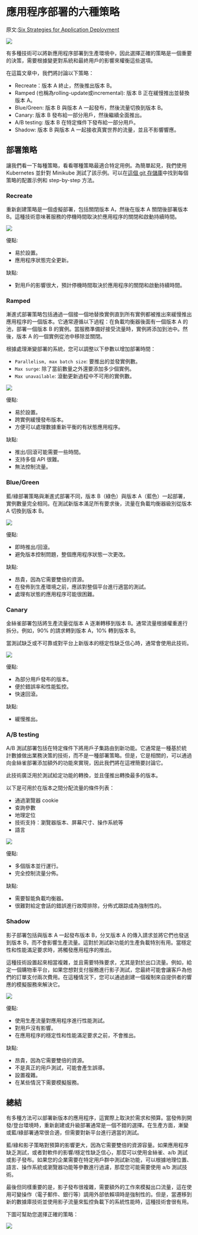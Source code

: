 # 應用程序部署的六種策略

原文:[Six Strategies for Application Deployment](https://thenewstack.io/deployment-strategies/)

![](./assets/deployment-strategies-canary.svg)

有多種技術可以將新應用程序部署到生產環境中，因此選擇正確的策略是一個重要的決策，需要根據變更對系統和最終用戶的影響來權衡這些選項。

在這篇文章中，我們將討論以下策略：

- Recreate：版本 A 終止，然後推出版本 B。
- Ramped (也稱為rolling-update或incremental): 版本 B 正在緩慢推出並替換版本 A。
- Blue/Green: 版本 B 與版本 A 一起發布，然後流量切換到版本 B。
- Canary: 版本 B 發布給一部分用戶，然後繼續全面推出。
- A/B testing: 版本 B 在特定條件下發布給一部分用戶。
- Shadow: 版本 B 與版本 A 一起接收真實世界的流量，並且不影響響應。

## 部署策略

讓我們看一下每種策略，看看哪種策略最適合特定用例。為簡單起見，我們使用 Kubernetes 並針對 Minikube 測試了該示例。可以在[這個 git 存儲庫](https://github.com/ContainerSolutions/k8s-deployment-strategies)中找到每個策略的配置示例和 step-by-step 方法。

### Recreate

重新創建策略是一個虛擬部署，包括關閉版本 A，然後在版本 A 關閉後部署版本 B。這種技術意味著服務的停機時間取決於應用程序的關閉和啟動持續時間。

![](./assets/c42fa239-recreate.gif)

優點:

- 易於設置。
- 應用程序狀態完全更新。

缺點:

- 對用戶的影響很大，預計停機時間取決於應用程序的關閉和啟動持續時間。

### Ramped

漸進式部署策略包括通過一個接一個地替換實例直到所有實例都被推出來緩慢推出應用程序的一個版本。它通常遵循以下過程：在負載均衡器後面有一個版本 A 的池，部署一個版本 B 的實例。當服務準備好接受流量時，實例將添加到池中。然後，版本 A 的一個實例從池中移除並關閉。

根據處理漸變部署的系統，您可以調整以下參數以增加部署時間：

- `Parallelism, max batch size`: 要推出的並發實例數。
- `Max surge`: 除了當前數量之外還要添加多少個實例。
- `Max unavailable`: 滾動更新過程中不可用的實例數。

![](./assets/5bddc931-ramped.gif)

優點:

- 易於設置。
- 跨實例緩慢發布版本。
- 方便可以處理數據重新平衡的有狀態應用程序。

缺點:

- 推出/回滾可能需要一些時間。
- 支持多個 API 很難。
- 無法控制流量。

### Blue/Green

藍/綠部署策略與漸進式部署不同，版本 B（綠色）與版本 A（藍色）一起部署，實例數量完全相同。在測試新版本滿足所有要求後，流量在負載均衡器級別從版本 A 切換到版本 B。

![](./assets/73a2824d-blue-green.gif)

優點:

- 即時推出/回滾。
- 避免版本控制問題，整個應用程序狀態一次更改。

缺點:

- 昂貴，因為它需要雙倍的資源。
- 在發佈到生產環境之前，應該對整個平台進行適當的測試。
- 處理有狀態的應用程序可能很困難。

### Canary

金絲雀部署包括將生產流量從版本 A 逐漸轉移到版本 B。通常流量根據權重進行拆分。例如，90% 的請求轉到版本 A，10% 轉到版本 B。

當測試缺乏或不可靠或對平台上新版本的穩定性缺乏信心時，通常會使用此技術。

![](./assets/a6324354-canary.gif)

優點:

- 為部分用戶發布的版本。
- 便於錯誤率和性能監控。
- 快速回滾。

缺點:

- 緩慢推出。

### A/B testing

A/B 測試部署包括在特定條件下將用戶子集路由到新功能。它通常是一種基於統計數據做出業務決策的技術，而不是一種部署策略。但是，它是相關的，可以通過向金絲雀部署添加額外的功能來實現，因此我們將在這裡簡要討論它。

此技術廣泛用於測試給定功能的轉換，並且僅推出轉換最多的版本。

以下是可用於在版本之間分配流量的條件列表：

- 通過瀏覽器 cookie
- 查詢參數
- 地理定位
- 技術支持：瀏覽器版本、屏幕尺寸、操作系統等
- 語言

![](./assets/5deeea9c-a-b.gif)

優點:

- 多個版本並行運行。
- 完全控制流量分佈。

缺點:

- 需要智能負載均衡器。
- 很難對給定會話的錯誤進行故障排除，分佈式跟踪成為強制性的。

### Shadow

影子部署包括與版本 A 一起發布版本 B，分叉版本 A 的傳入請求並將它們也發送到版本 B，而不會影響生產流量。這對於測試新功能的生產負載特別有用。當穩定性和性能滿足要求時，將觸發應用程序的推出。

這種技術設置起來相當複雜，並且需要特殊要求，尤其是對於出口流量。例如，給定一個購物車平台，如果您想對支付服務進行影子測試，您最終可能會讓客戶為他們的訂單支付兩次費用。在這種情況下，您可以通過創建一個複制來自提供者的響應的模擬服務來解決它。

![](./assets/fdd947f8-shadow.gif)

優點:

- 使用生產流量對應用程序進行性能測試。
- 對用戶沒有影響。
- 在應用程序的穩定性和性能滿足要求之前，不會推出。

缺點:

- 昂貴，因為它需要雙倍的資源。
- 不是真正的用戶測試，可能會產生誤導。
- 設置複雜。
- 在某些情況下需要模擬服務。

## 總結

有多種方法可以部署新版本的應用程序，這實際上取決於需求和預算。當發佈到開發/登台環境時，重新創建或升級部署通常是一個不錯的選擇。在生產方面，漸變或藍/綠部署通常很合適，但需要對新平台進行適當的測試。

藍/綠和影子策略對預算的影響更大，因為它需要雙倍的資源容量。如果應用程序缺乏測試，或者對軟件的影響/穩定性缺乏信心，那麼可以使用金絲雀、a/b 測試或影子發布。如果您的企業需要在特定用戶群中測試新功能，可以根據地理位置、語言、操作系統或瀏覽器功能等參數進行過濾，那麼您可能需要使用 a/b 測試技術。

最後但同樣重要的是，影子發布很複雜，需要額外的工作來模擬出口流量，這在使用可變操作（電子郵件、銀行等）調用外部依賴項時是強制性的。但是，當遷移到新的數據庫技術並使用影子流量來監控負載下的系統性能時，這種技術會很有用。

下圖可幫助您選擇正確的策略：

![](./assets/9e09392d-k8s_deployment_strategies.png)

